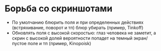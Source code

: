 # Борьба со скриншотами

* По умолчанию блюрить поля и при определенных действиях (встряхивание, поворот  и тп) блюр убирать (пример, Tinkoff)
* Обновлять поля с высокой скоростью: глаз человека не заметит, а скрин с высокой долей вероятности попадет на темный экран/пустое поле и тп (пример, Kinopoisk)
